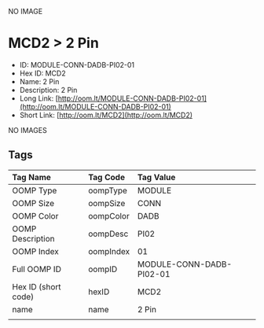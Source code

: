 


  
NO IMAGE  
# MCD2 > 2 Pin

- ID: MODULE-CONN-DADB-PI02-01
- Hex ID: MCD2
- Name: 2 Pin
- Description: 2 Pin
- Long Link: [http://oom.lt/MODULE-CONN-DADB-PI02-01](http://oom.lt/MODULE-CONN-DADB-PI02-01)
- Short Link: [http://oom.lt/MCD2](http://oom.lt/MCD2)
  
NO IMAGES  
## Tags
  

|Tag Name|Tag Code|Tag Value|
| :--- | :--- | :--- |
|OOMP Type|oompType|MODULE|
|OOMP Size|oompSize|CONN|
|OOMP Color|oompColor|DADB|
|OOMP Description|oompDesc|PI02|
|OOMP Index|oompIndex|01|
|Full OOMP ID|oompID|MODULE-CONN-DADB-PI02-01|
|Hex ID (short code)|hexID|MCD2|
|name|name|2 Pin|
||||
